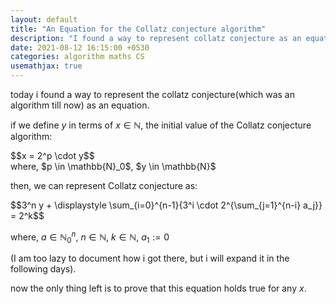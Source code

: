 ```yaml
---
layout: default
title: "An Equation for the Collatz conjecture algorithm"
description: "I found a way to represent collatz conjecture as an equation"
date: 2021-08-12 16:15:00 +0530
categories: algorithm maths CS
usemathjax: true
---
```


today i found a way to represent the collatz conjecture(which was an algorithm till now) as an equation.

if we define $y$ in terms of $x \in \mathbb{N}$, the initial value of the Collatz conjecture algorithm:

<div>
$$x = 2^p \cdot y$$
</div>
where,  
    $p \in \mathbb{N}_0$,
    $y \in \mathbb{N}$  

then, we can represent Collatz conjecture as:

<div>
$$3^n y + \displaystyle \sum_{i=0}^{n-1}{3^i \cdot 2^{\sum_{j=1}^{n-i} a_j}} = 2^k$$
</div>

where,
    $a \in \mathbb{N}_0^n$,
    $n \in \mathbb{N}$,
    $k \in \mathbb{N}$,
    $a_1 := 0$  

(I am too lazy to document how i got there, but i will expand it in the following days).

now the only thing left is to prove that this equation holds true for any $x$.

